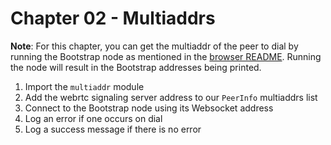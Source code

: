# Chapter 02 - Multiaddrs

**Note**: For this chapter, you can get the multiaddr of the peer to dial by running the Bootstrap node as mentioned in the [browser README](../README.md). Running the node will result in the Bootstrap addresses being printed.

1. Import the `multiaddr` module
1. Add the webrtc signaling server address to our `PeerInfo` multiaddrs list
1. Connect to the Bootstrap node using its Websocket address
1. Log an error if one occurs on dial
1. Log a success message if there is no error
